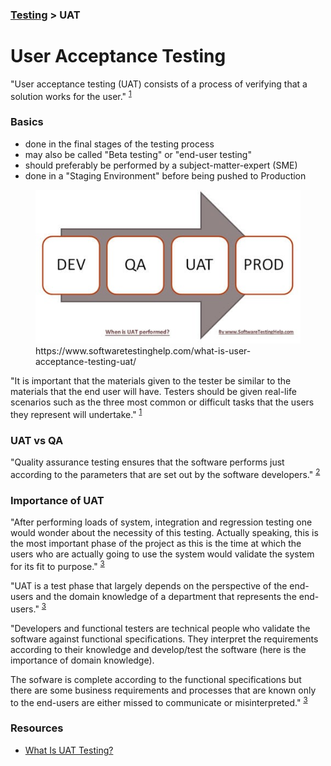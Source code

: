 ### [Testing](./testing.md) > UAT

# User Acceptance Testing

"User acceptance testing (UAT) consists of a process of verifying that a solution works for the user." <sup>[1]</sup>

### Basics
- done in the final stages of the testing process
- may also be called "Beta testing" or "end-user testing"
- should preferably be performed by a subject-matter-expert (SME)
- done in a "Staging Environment" before being pushed to Production

<figure>
	<img src="../Assets/when-UAT-performed.jpg">
	<figcaption align="left">
		https://www.softwaretestinghelp.com/what-is-user-acceptance-testing-uat/
	</figcaption>
</figure>


"It is important that the materials given to the tester be similar to the materials that the end user will have. Testers should be given real-life scenarios such as the three most common or difficult tasks that the users they represent will undertake." <sup>[1]</sup>


### UAT vs QA
"Quality assurance testing ensures that the software performs just according to the parameters that are set out by the software developers." <sup>[2]</sup>

### Importance of UAT
"After performing loads of system, integration and regression testing one would wonder about the necessity of this testing. Actually speaking, this is the most important phase of the project as this is the time at which the users who are actually going to use the system would validate the system for its fit to purpose." <sup>[3]</sup>

"UAT is a test phase that largely depends on the perspective of the end-users and the domain knowledge of a department that represents the end-users." <sup>[3]</sup>

"Developers and functional testers are technical people who validate the software against functional specifications. They interpret the requirements according to their knowledge and develop/test the software (here is the importance of domain knowledge).

The sofware is complete according to the functional specifications but there are some business requirements and processes that are known only to the end-users are either missed to communicate or misinterpreted." <sup>[3]</sup>

### Resources
- [What Is UAT Testing?](https://www.panaya.com/blog/testing/what-is-uat-testing/)


[1]: https://en.m.wikipedia.org/wiki/Acceptance_testing#User_acceptance_testing
[2]: https://performancelabus.com/qa-vs-uat-testing/
[3]: https://www.softwaretestinghelp.com/what-is-user-acceptance-testing-uat/

